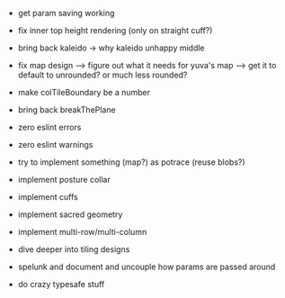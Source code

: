 - get param saving working


- fix inner top height rendering (only on straight cuff?)

- bring back kaleido
-> why kaleido unhappy middle

- fix map design
--> figure out what it needs for yuva's map
--> get it to default to unrounded? or much less rounded?

- make colTileBoundary be a number

- bring back breakThePlane

- zero eslint errors
- zero eslint warnings

- try to implement something (map?) as potrace (reuse blobs?)

- implement posture collar
- implement cuffs
- implement sacred geometry
- implement multi-row/multi-column
- dive deeper into tiling designs

- spelunk and document and uncouple how params are passed around

- do crazy typesafe stuff